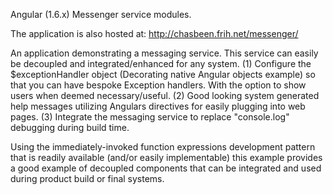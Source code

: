 Angular (1.6.x) Messenger service modules.

The application is also hosted at: http://chasbeen.frih.net/messenger/

An application demonstrating a messaging service. This service can easily be decoupled and integrated/enhanced for any system.
(1) Configure the $exceptionHandler object (Decorating native Angular objects example) so that you can have bespoke Exception handlers. With the option to show users when deemed necessary/useful.
(2) Good looking system generated help messages utilizing Angulars directives for easily plugging into web pages.
(3) Integrate the messaging service to replace "console.log" debugging during build time.

Using the immediately-invoked function expressions development pattern that is readily available (and/or easily implementable) this example provides a good example of decoupled components that can be integrated and used during product build or final systems.

